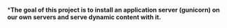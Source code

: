 ***The goal of this project is to install an application server (gunicorn) on our own servers and serve dynamic content with it.**
